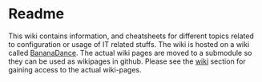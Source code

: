 # Readme

This wiki contains information, and cheatsheets for different topics
related to configuration or usage of IT related stuffs. The wiki is
hosted on a wiki called [BananaDance](http://bananadance.org/). The
actual wiki pages are moved to a submodule so they can be used as
wikipages in github. Please see the
[wiki](https://github.com/existme/wiki/wiki) section for gaining
access to the actual wiki-pages.

